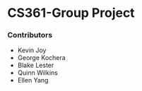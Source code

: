 # CS361-Group Project

### Contributors
* Kevin Joy
* George Kochera
* Blake Lester
* Quinn Wilkins
* Ellen Yang
